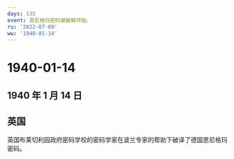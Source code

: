 ```yaml
---
days: 135
event: 恩尼格玛密码被破解开始。
ru: '2022-07-09'
ww: '1940-01-14'
---
```


# 1940-01-14

## 1940 年 1 月 14 日

## 英国

英国布莱切利园政府密码学校的密码学家在波兰专家的帮助下破译了德国恩尼格玛密码。
